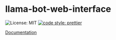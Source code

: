 # llama-bot-web-interface

![License: MIT](https://img.shields.io/github/license/llama-bot/llama-bot-web-api?style=flat-square)
[![code style: prettier](https://img.shields.io/badge/code_style-prettier-ff69b4.svg?style=flat-square)](https://github.com/prettier/prettier)

[Documentation](https://llama-bot.github.io/llama-bot-docs/docs/web-interface/overview)
